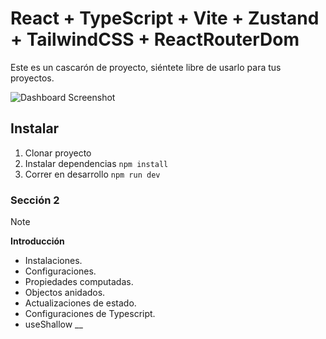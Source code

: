 # React + TypeScript + Vite + Zustand + TailwindCSS + ReactRouterDom

Este es un cascarón de proyecto, siéntete libre de usarlo para tus proyectos.

<img src="https://github.com/Klerith/zustand-mini-curso/blob/main/public/screenshot.png?raw=true" alt="Dashboard Screenshot">



## Instalar

1. Clonar proyecto
2. Instalar dependencias ```npm install```
3. Correr en desarrollo ```npm run dev```

### Sección 2

> [!NOTE]
>
> **Introducción**
>
> - Instalaciones.
> - Configuraciones.
> - Propiedades computadas.
> - Objectos anidados.
> - Actualizaciones de estado.
> - Configuraciones de Typescript.
> - useShallow
>   \_\_

<br>